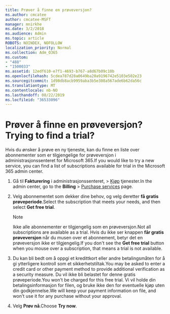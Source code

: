 ```yaml
---
title: Prøver å finne en prøveversjon?
ms.author: cmcatee
author: cmcatee-MSFT
manager: mnirkhe
ms.date: 3/2/2018
ms.audience: Admin
ms.topic: article
ROBOTS: NOINDEX, NOFOLLOW
localization_priority: Normal
ms.collection: Adm_O365
ms.custom:
- "488"
- "1500033"
ms.assetid: 12edf610-e7f1-4693-b767-a8d67b09c10b
ms.openlocfilehash: 5cdea787d28a0649ba20a9196742e5103e502e23
ms.sourcegitcommit: 1d98db8acb9959aba3b5e308a567ade6b62da56c
ms.translationtype: MT
ms.contentlocale: nb-NO
ms.lasthandoff: 08/22/2019
ms.locfileid: "36533096"
---
```

# <a name="trying-to-find-a-trial"></a><span data-ttu-id="04dd2-102">Prøver å finne en prøveversjon?</span><span class="sxs-lookup"><span data-stu-id="04dd2-102">Trying to find a trial?</span></span>

<span data-ttu-id="04dd2-103">Hvis du ønsker å prøve en ny tjeneste, kan du finne en liste over abonnementer som er tilgjengelige for prøveversjon i administrasjonssenteret for Microsoft 365.</span><span class="sxs-lookup"><span data-stu-id="04dd2-103">If you would like to try a new service, you can find a list of subscriptions available for trial in the Microsoft 365 admin center.</span></span>
  
1. <span data-ttu-id="04dd2-104">Gå til **Fakturering** i administrasjonssenteret, \> [Kjøp](https://go.microsoft.com/fwlink/p/?linkid=868433) tjenester.</span><span class="sxs-lookup"><span data-stu-id="04dd2-104">In the admin center, go to the **Billing** \> [Purchase services](https://go.microsoft.com/fwlink/p/?linkid=868433) page.</span></span>

2. <span data-ttu-id="04dd2-105">Velg abonnementet som dekker dine behov, og velg deretter **få gratis prøveperiode**.</span><span class="sxs-lookup"><span data-stu-id="04dd2-105">Select the subscription that meets your needs, and then select  **Get free trial**.</span></span>

    > [!NOTE]
    > <span data-ttu-id="04dd2-106">Ikke alle abonnementer er tilgjengelig som en prøveversjon.</span><span class="sxs-lookup"><span data-stu-id="04dd2-106">Not all subscriptions are available as a trial.</span></span> <span data-ttu-id="04dd2-107">Hvis du ikke ser knappen **får gratis prøveversjon** når du musen over et abonnement, betyr det en prøveversjon ikke er tilgjengelig.</span><span class="sxs-lookup"><span data-stu-id="04dd2-107">If you don't see the **Get free trial** button when you mouse over a subscription, that means a trial is not available.</span></span>
  
3. <span data-ttu-id="04dd2-108">Du kan bli bedt om å oppgi et kredittkort eller andre betalingsmåten for å gi ytterligere kontroll som et sikkerhetstiltak.</span><span class="sxs-lookup"><span data-stu-id="04dd2-108">You may be asked to enter a credit card or other payment method to provide additional verification as a security measure.</span></span> <span data-ttu-id="04dd2-109">Du vil ikke bli belastet for denne gratis prøveperiode.</span><span class="sxs-lookup"><span data-stu-id="04dd2-109">You won't be charged for this free trial.</span></span> <span data-ttu-id="04dd2-110">Vi vil holde din betalingsinformasjon for filen, og bruke ikke den for eventuelle kjøp uten din godkjennelse.</span><span class="sxs-lookup"><span data-stu-id="04dd2-110">We will keep your payment information on file, and won't use it for any purchase without your approval.</span></span>

4. <span data-ttu-id="04dd2-111">Velg **Prøv nå**.</span><span class="sxs-lookup"><span data-stu-id="04dd2-111">Choose **Try now**.</span></span>